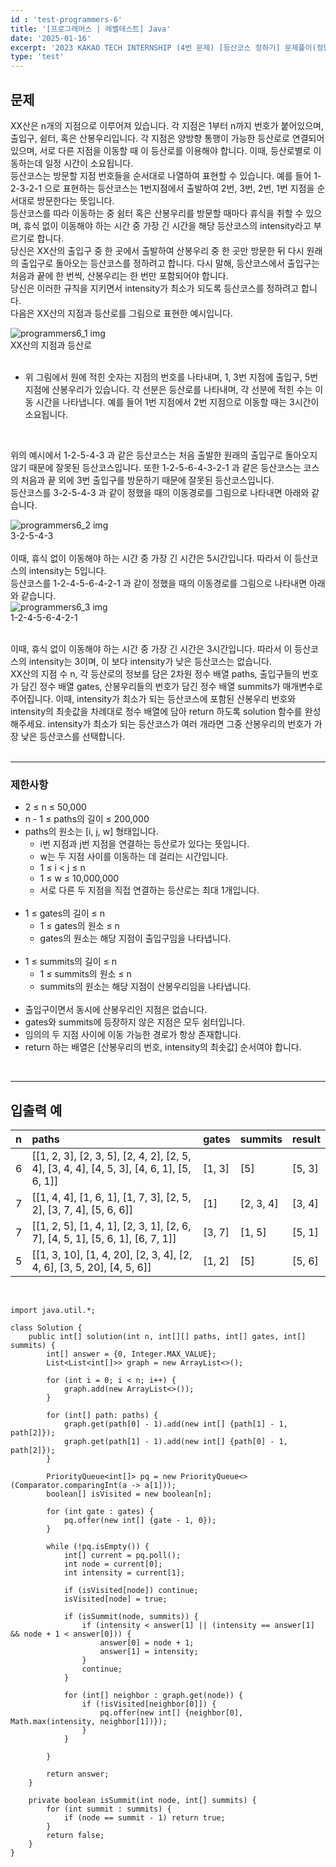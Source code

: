 ```yaml
---
id : 'test-programmers-6'
title: '[프로그래머스 | 레벨테스트] Java'
date: '2025-01-16'
excerpt: '2023 KAKAO TECH INTERNSHIP (4번 문제) [등산코스 정하기] 문제풀이(정답 포함) 글입니다.'
type: 'test'
---
```


## 문제

XX산은 n개의 지점으로 이루어져 있습니다. 각 지점은 1부터 n까지 번호가 붙어있으며, 출입구, 쉼터, 혹은 산봉우리입니다. 각 지점은 양방향 통행이 가능한 등산로로 연결되어 있으며, 서로 다른 지점을 이동할 때 이 등산로를 이용해야 합니다. 이때, 등산로별로 이동하는데 일정 시간이 소요됩니다.<br>
등산코스는 방문할 지점 번호들을 순서대로 나열하여 표현할 수 있습니다.
예를 들어 1-2-3-2-1 으로 표현하는 등산코스는 1번지점에서 출발하여 2번, 3번, 2번, 1번 지점을 순서대로 방문한다는 뜻입니다.<br>
등산코스를 따라 이동하는 중 쉼터 혹은 산봉우리를 방문할 때마다 휴식을 취할 수 있으며, 휴식 없이 이동해야 하는 시간 중 가장 긴 시간을 해당 등산코스의 intensity라고 부르기로 합니다.<br>
당신은 XX산의 출입구 중 한 곳에서 출발하여 산봉우리 중 한 곳만 방문한 뒤 다시 원래의 출입구로 돌아오는 등산코스를 정하려고 합니다. 다시 말해, 등산코스에서 출입구는 처음과 끝에 한 번씩, 산봉우리는 한 번만 포함되어야 합니다.<br>
당신은 이러한 규칙을 지키면서 intensity가 최소가 되도록 등산코스를 정하려고 합니다.<br>
다음은 XX산의 지점과 등산로를 그림으로 표현한 예시입니다.<br>

<div class="markdown">
    <div class="img">
        <img src="/imgs/programmers6/programmers6_1.png" alt="programmers6_1 img" />
        <div class="explanation text-center">
            XX산의 지점과 등산로
        </div>
    </div>
</div>
<br>

* 위 그림에서 원에 적힌 숫자는 지점의 번호를 나타내며, 1, 3번 지점에 출입구, 5번 지점에 산봉우리가 있습니다. 각 선분은 등산로를 나타내며, 각 선분에 적힌 수는 이동 시간을 나타냅니다. 예를 들어 1번 지점에서 2번 지점으로 이동할 때는 3시간이 소요됩니다.

<br>

위의 예시에서 1-2-5-4-3 과 같은 등산코스는 처음 출발한 원래의 출입구로 돌아오지 않기 때문에 잘못된 등산코스입니다. 또한 1-2-5-6-4-3-2-1 과 같은 등산코스는 코스의 처음과 끝 외에 3번 출입구를 방문하기 때문에 잘못된 등산코스입니다.<br>
등산코스를 3-2-5-4-3 과 같이 정했을 때의 이동경로를 그림으로 나타내면 아래와 같습니다.<br>

<div class="markdown">
    <div class="img">
        <img src="/imgs/programmers6/programmers6_2.png" alt="programmers6_2 img" />
        <div class="explanation text-center">
            3-2-5-4-3
        </div>
    </div>
</div>
<br>
이때, 휴식 없이 이동해야 하는 시간 중 가장 긴 시간은 5시간입니다. 따라서 이 등산코스의 intensity는 5입니다.<br>
등산코스를 1-2-4-5-6-4-2-1 과 같이 정했을 때의 이동경로를 그림으로 나타내면 아래와 같습니다.<br>

<div class="markdown">
    <div class="img">
        <img src="/imgs/programmers6/programmers6_3.png" alt="programmers6_3 img" />
        <div class="explanation text-center">
            1-2-4-5-6-4-2-1
        </div>
    </div>
</div>
<br>

이때, 휴식 없이 이동해야 하는 시간 중 가장 긴 시간은 3시간입니다. 따라서 이 등산코스의 intensity는 3이며, 이 보다 intensity가 낮은 등산코스는 없습니다.<br>
XX산의 지점 수 n, 각 등산로의 정보를 담은 2차원 정수 배열 paths, 출입구들의 번호가 담긴 정수 배열 gates, 산봉우리들의 번호가 담긴 정수 배열 summits가 매개변수로 주어집니다. 이때, intensity가 최소가 되는 등산코스에 포함된 산봉우리 번호와 intensity의 최솟값을 차례대로 정수 배열에 담아 return 하도록 solution 함수를 완성해주세요. intensity가 최소가 되는 등산코스가 여러 개라면 그중 산봉우리의 번호가 가장 낮은 등산코스를 선택합니다.<br>
<br>

***

### 제한사항

* 2 ≤ n ≤ 50,000
* n - 1 ≤ paths의 길이 ≤ 200,000
* paths의 원소는 [i, j, w] 형태입니다.
    * i번 지점과 j번 지점을 연결하는 등산로가 있다는 뜻입니다.
    * w는 두 지점 사이를 이동하는 데 걸리는 시간입니다.
    * 1 ≤ i < j ≤ n
    * 1 ≤ w ≤ 10,000,000
    * 서로 다른 두 지점을 직접 연결하는 등산로는 최대 1개입니다.
    <br>
* 1 ≤ gates의 길이 ≤ n
    * 1 ≤ gates의 원소 ≤ n
    * gates의 원소는 해당 지점이 출입구임을 나타냅니다.
    <br>
* 1 ≤ summits의 길이 ≤ n
    * 1 ≤ summits의 원소 ≤ n
    * summits의 원소는 해당 지점이 산봉우리임을 나타냅니다.
    <br>
* 출입구이면서 동시에 산봉우리인 지점은 없습니다.
* gates와 summits에 등장하지 않은 지점은 모두 쉼터입니다.
* 임의의 두 지점 사이에 이동 가능한 경로가 항상 존재합니다.
* return 하는 배열은 [산봉우리의 번호, intensity의 최솟값] 순서여야 합니다.

<br>

***

## 입출력 예
|n|paths|gates|summits|result|
|:-|:-|:-|:-|:-|
|6|\[[1, 2, 3], [2, 3, 5], [2, 4, 2], [2, 5, 4], [3, 4, 4], [4, 5, 3], [4, 6, 1], [5, 6, 1]]|[1, 3]|\[5]|[5, 3]|
|7|\[[1, 4, 4], [1, 6, 1], [1, 7, 3], [2, 5, 2], [3, 7, 4], [5, 6, 6]]|\[1]|[2, 3, 4]|[3, 4]|
|7|\[[1, 2, 5], [1, 4, 1], [2, 3, 1], [2, 6, 7], [4, 5, 1], [5, 6, 1], [6, 7, 1]]|[3, 7]|[1, 5]|[5, 1]|
|5|\[[1, 3, 10], [1, 4, 20], [2, 3, 4], [2, 4, 6], [3, 5, 20], [4, 5, 6]]|[1, 2]|\[5]|[5, 6]|

<br>

~~~
import java.util.*;

class Solution {
    public int[] solution(int n, int[][] paths, int[] gates, int[] summits) {
        int[] answer = {0, Integer.MAX_VALUE};
        List<List<int[]>> graph = new ArrayList<>();

        for (int i = 0; i < n; i++) {
            graph.add(new ArrayList<>());
        }

        for (int[] path: paths) {
            graph.get(path[0] - 1).add(new int[] {path[1] - 1, path[2]});
            graph.get(path[1] - 1).add(new int[] {path[0] - 1, path[2]});
        }

        PriorityQueue<int[]> pq = new PriorityQueue<>(Comparator.comparingInt(a -> a[1]));
        boolean[] isVisited = new boolean[n];

        for (int gate : gates) {
            pq.offer(new int[] {gate - 1, 0});
        }

        while (!pq.isEmpty()) {
            int[] current = pq.poll();
            int node = current[0];
            int intensity = current[1];

            if (isVisited[node]) continue;
            isVisited[node] = true;

            if (isSummit(node, summits)) {
                if (intensity < answer[1] || (intensity == answer[1] && node + 1 < answer[0])) {
                    answer[0] = node + 1;
                    answer[1] = intensity;
                }
                continue;
            }

            for (int[] neighbor : graph.get(node)) {
                if (!isVisited[neighbor[0]]) {
                    pq.offer(new int[] {neighbor[0], Math.max(intensity, neighbor[1])});
                }
            }

        }

        return answer;
    }

    private boolean isSummit(int node, int[] summits) {
        for (int summit : summits) {
            if (node == summit - 1) return true;
        }
        return false;
    }
}
~~~